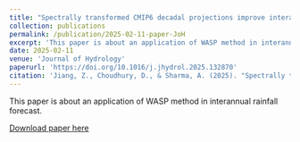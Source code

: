 ```yaml
---
title: "Spectrally transformed CMIP6 decadal projections improve interannual rainfall forecasts"
collection: publications
permalink: /publication/2025-02-11-paper-JoH
excerpt: 'This paper is about an application of WASP method in interannual rainfall forecast.'
date: 2025-02-11
venue: 'Journal of Hydrology'
paperurl: 'https://doi.org/10.1016/j.jhydrol.2025.132870'
citation: 'Jiang, Z., Choudhury, D., & Sharma, A. (2025). "Spectrally transformed CMIP6 decadal projections improve interannual rainfall forecasts." <i>Journal of Hydrology</i>. 655, 132870.'
---
```

This paper is about an application of WASP method in interannual rainfall forecast.

[Download paper here](http://zejiang-unsw.github.io/files/Jiang-JoH-2025.pdf)

